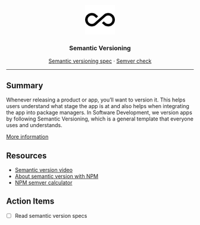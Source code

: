 <p align="center">
<img src="../../images/logos/semantic-version.png" alt="Logo" width="80" height="80">

  <h3 align="center">Semantic Versioning</h3>
  <p align="center">
    <a href="https://semver.org/" target="_blank">Semantic versioning spec</a>
    ·
    <a href="https://jubianchi.github.io/semver-check/#/1.2.8/1.2.8">Semver check</a>
  </p>

  <hr />
</p>

## Summary

Whenever releasing a product or app, you’ll want to version it. This helps users understand what stage the app is at and also helps when integrating the app into package managers. In Software Development, we version apps by following Semantic Versioning, which is a general template that everyone uses and understands.

[More information](https://medium.com/@jameshamann/a-brief-guide-to-semantic-versioning-c6055d87c90e)

## Resources

- [Semantic version video](https://www.youtube.com/watch?v=QMUSkra7Blk)
- [About semantic version with NPM](https://docs.npmjs.com/about-semantic-versioning)
- [NPM semver calculator](https://semver.npmjs.com/)



## Action Items

- [ ] Read semantic version specs
